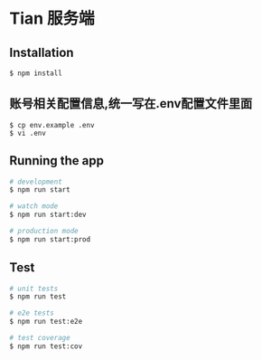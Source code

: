 # Tian 服务端

## Installation

```bash
$ npm install
```

## 账号相关配置信息,统一写在.env配置文件里面

```
$ cp env.example .env
$ vi .env
```


## Running the app

```bash
# development
$ npm run start

# watch mode
$ npm run start:dev

# production mode
$ npm run start:prod
```

## Test

```bash
# unit tests
$ npm run test

# e2e tests
$ npm run test:e2e

# test coverage
$ npm run test:cov
```